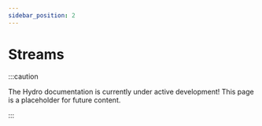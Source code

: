 ```yaml
---
sidebar_position: 2
---
```


# Streams
:::caution

The Hydro documentation is currently under active development! This page is a placeholder for future content.

:::

